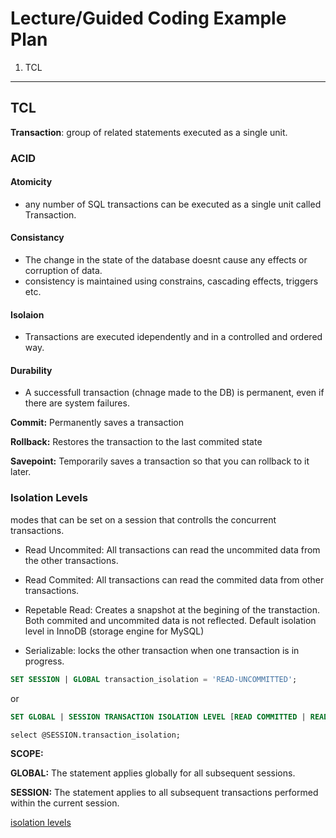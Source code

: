 # Lecture/Guided Coding Example Plan

1. TCL

---

## TCL

**Transaction**: group of related statements executed as a single unit.

### ACID

#### Atomicity

- any number of SQL transactions can be executed as a single unit called Transaction.

#### Consistancy

- The change in the state of the database doesnt cause any effects or corruption of data.
- consistency is maintained using constrains, cascading effects, triggers etc.

#### Isolaion

- Transactions are executed idependently and in a controlled and ordered way.

#### Durability

- A successfull transaction (chnage made to the DB) is permanent, even if there are system failures. 


**Commit:** Permanently saves a transaction

**Rollback:** Restores the transaction to the last commited state

**Savepoint:** Temporarily saves a transaction so that you can rollback to it later.

### Isolation Levels


modes that can be set on a session that controlls the concurrent transactions.

- Read Uncommited: All transactions can read the uncommited data from the other transactions.
  
- Read Commited: All transactions can read the commited data from other transactions. 

- Repetable Read: Creates a snapshot at the begining of the transtaction. Both commited and uncommited data is not reflected. Default isolation level in InnoDB (storage engine for MySQL)

- Serializable: locks the other transaction when one transaction is in progress.

```sql
SET SESSION | GLOBAL transaction_isolation = 'READ-UNCOMMITTED';
```

or 

```sql
SET GLOBAL | SESSION TRANSACTION ISOLATION LEVEL [READ COMMITTED | READ UNCOMMITTED | REPEATABLE READ | SERIALIZABLE]
```

```
select @SESSION.transaction_isolation;
```

**SCOPE:**

**GLOBAL:** The statement applies globally for all subsequent sessions.

**SESSION:** The statement applies to all subsequent transactions performed within the current session.

[isolation levels](https://dev.mysql.com/doc/refman/8.4/en/set-transaction.html#set-transaction-isolation-level)



